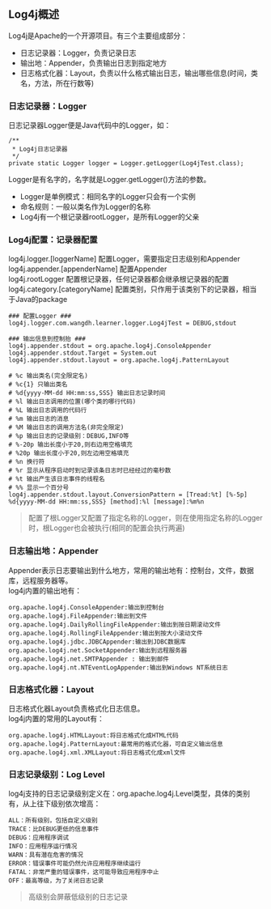 ## Log4j概述

Log4j是Apache的一个开源项目。有三个主要组成部分：

- 日志记录器：Logger，负责记录日志
- 输出地：Appender，负责输出日志到指定地方
- 日志格式化器：Layout，负责以什么格式输出日志，输出哪些信息(时间，类名，方法，所在行数等)

### 日志记录器：Logger

日志记录器Logger便是Java代码中的Logger，如：
	
	/**
	 * Log4j日志记录器
	 */
	private static Logger logger = Logger.getLogger(Log4jTest.class);

Logger是有名字的，名字就是Logger.getLogger()方法的参数。

- Logger是单例模式：相同名字的Logger只会有一个实例
- 命名规则：一般以类名作为Logger的名称
- Log4j有一个根记录器rootLogger，是所有Logger的父亲

### Log4j配置：记录器配置

log4j.logger.[loggerName] 配置Logger，需要指定日志级别和Appender  
log4j.appender.[appenderName] 配置Appender  
log4j.rootLogger 配置根记录器，任何记录器都会继承根记录器的配置
log4j.category.[categoryName] 配置类别，只作用于该类别下的记录器，相当于Java的package

	### 配置Logger ###
	log4j.logger.com.wangdh.learner.logger.Log4jTest = DEBUG,stdout
	
	### 输出信息到控制抬 ###
	log4j.appender.stdout = org.apache.log4j.ConsoleAppender
	log4j.appender.stdout.Target = System.out
	log4j.appender.stdout.layout = org.apache.log4j.PatternLayout
	
	# %c 输出类名(完全限定名)
	# %c{1} 只输出类名
	# %d{yyyy-MM-dd HH:mm:ss,SSS} 输出日志记录时间
	# %l 输出日志调用的位置(哪个类的哪行代码)
	# %L 输出日志调用的代码行
	# %m 输出日志的消息
	# %M 输出日志的调用方法名(非完全限定)
	# %p 输出日志的记录级别：DEBUG,INFO等
	# %-20p 输出长度小于20,则右边用空格填充
	# %20p 输出长度小于20,则左边用空格填充
	# %n 换行符
	# %r 显示从程序启动时到记录该条日志时已经经过的毫秒数
	# %t 输出产生该日志事件的线程名
	# %% 显示一个百分号
	log4j.appender.stdout.layout.ConversionPattern = [Tread:%t] [%-5p] %d{yyyy-MM-dd HH:mm:ss,SSS} [method]:%l [message]:%m%n

> 配置了根Logger又配置了指定名称的Logger，则在使用指定名称的Logger时，根Logger也会被执行(相同的配置会执行两遍)

### 日志输出地：Appender

Appender表示日志要输出到什么地方，常用的输出地有：控制台，文件，数据库，远程服务器等。  
log4j内置的输出地有： 
 
	org.apache.log4j.ConsoleAppender:输出到控制台
	org.apache.log4j.FileAppender:输出到文件
	org.apache.log4j.DailyRollingFileAppender:输出到按日期滚动文件
	org.apache.log4j.RollingFileAppender:输出到按大小滚动文件
	org.apache.log4j.jdbc.JDBCAppender:输出到JDBC数据库
	org.apache.log4j.net.SocketAppender:输出到远程服务器
	org.apache.log4j.net.SMTPAppender : 输出到邮件
	org.apache.log4j.nt.NTEventLogAppender:输出到Windows NT系统日志


### 日志格式化器：Layout

日志格式化器Layout负责格式化日志信息。  
log4j内置的常用的Layout有：

	org.apache.log4j.HTMLLayout:将日志格式化成HTML代码
	org.apache.log4j.PatternLayout:最常用的格式化器，可自定义输出信息
	org.apache.log4j.xml.XMLLayout:将日志格式化成xml文件

### 日志记录级别：Log Level

log4j支持的日志记录级别定义在：org.apache.log4j.Level类型，具体的类别有，从上往下级别依次增高：

	ALL：所有级别，包括自定义级别
	TRACE：比DEBUG更低的信息事件
	DEBUG：应用程序调试
	INFO：应用程序运行情况
	WARN：具有潜在危害的情况
	ERROR：错误事件可能仍然允许应用程序继续运行
	FATAL：非常严重的错误事件，这可能导致应用程序中止
	OFF：最高等级，为了关闭日志记录

> 高级别会屏蔽低级别的日志记录

